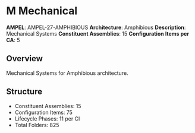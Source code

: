 # M Mechanical

**AMPEL**: AMPEL-27-AMPHIBIOUS
**Architecture**: Amphibious
**Description**: Mechanical Systems
**Constituent Assemblies**: 15
**Configuration Items per CA**: 5

## Overview
Mechanical Systems for Amphibious architecture.

## Structure
- Constituent Assemblies: 15
- Configuration Items: 75
- Lifecycle Phases: 11 per CI
- Total Folders: 825
